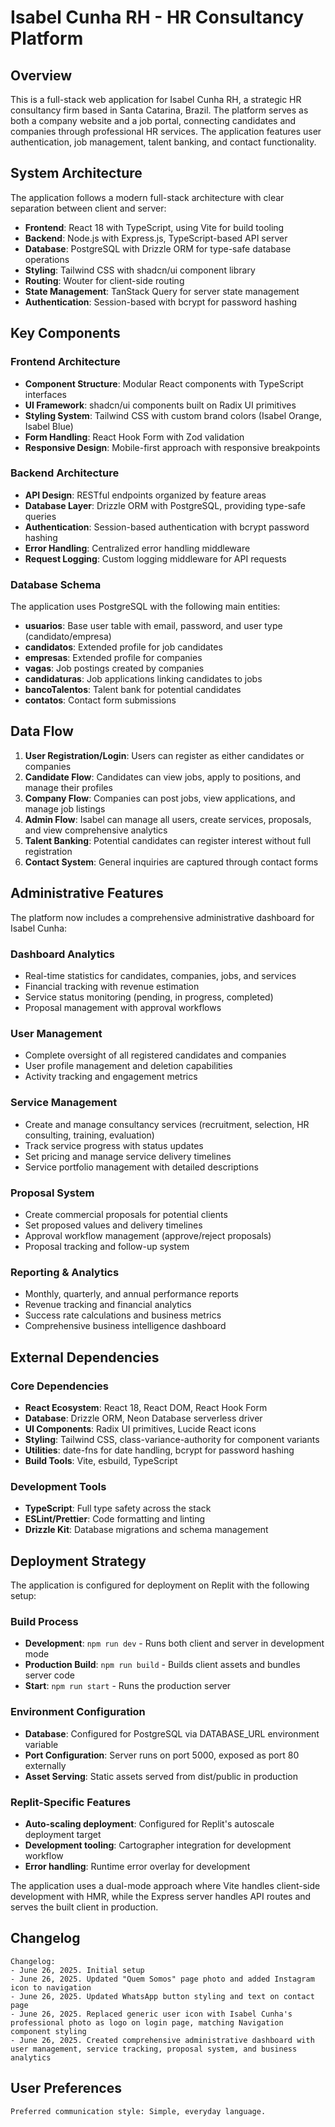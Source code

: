 # Isabel Cunha RH - HR Consultancy Platform

## Overview

This is a full-stack web application for Isabel Cunha RH, a strategic HR consultancy firm based in Santa Catarina, Brazil. The platform serves as both a company website and a job portal, connecting candidates and companies through professional HR services. The application features user authentication, job management, talent banking, and contact functionality.

## System Architecture

The application follows a modern full-stack architecture with clear separation between client and server:

- **Frontend**: React 18 with TypeScript, using Vite for build tooling
- **Backend**: Node.js with Express.js, TypeScript-based API server
- **Database**: PostgreSQL with Drizzle ORM for type-safe database operations
- **Styling**: Tailwind CSS with shadcn/ui component library
- **Routing**: Wouter for client-side routing
- **State Management**: TanStack Query for server state management
- **Authentication**: Session-based with bcrypt for password hashing

## Key Components

### Frontend Architecture
- **Component Structure**: Modular React components with TypeScript interfaces
- **UI Framework**: shadcn/ui components built on Radix UI primitives
- **Styling System**: Tailwind CSS with custom brand colors (Isabel Orange, Isabel Blue)
- **Form Handling**: React Hook Form with Zod validation
- **Responsive Design**: Mobile-first approach with responsive breakpoints

### Backend Architecture
- **API Design**: RESTful endpoints organized by feature areas
- **Database Layer**: Drizzle ORM with PostgreSQL, providing type-safe queries
- **Authentication**: Session-based authentication with bcrypt password hashing
- **Error Handling**: Centralized error handling middleware
- **Request Logging**: Custom logging middleware for API requests

### Database Schema
The application uses PostgreSQL with the following main entities:
- **usuarios**: Base user table with email, password, and user type (candidato/empresa)
- **candidatos**: Extended profile for job candidates
- **empresas**: Extended profile for companies
- **vagas**: Job postings created by companies
- **candidaturas**: Job applications linking candidates to jobs
- **bancoTalentos**: Talent bank for potential candidates
- **contatos**: Contact form submissions

## Data Flow

1. **User Registration/Login**: Users can register as either candidates or companies
2. **Candidate Flow**: Candidates can view jobs, apply to positions, and manage their profiles
3. **Company Flow**: Companies can post jobs, view applications, and manage job listings
4. **Admin Flow**: Isabel can manage all users, create services, proposals, and view comprehensive analytics
5. **Talent Banking**: Potential candidates can register interest without full registration
6. **Contact System**: General inquiries are captured through contact forms

## Administrative Features

The platform now includes a comprehensive administrative dashboard for Isabel Cunha:

### Dashboard Analytics
- Real-time statistics for candidates, companies, jobs, and services
- Financial tracking with revenue estimation
- Service status monitoring (pending, in progress, completed)
- Proposal management with approval workflows

### User Management
- Complete oversight of all registered candidates and companies
- User profile management and deletion capabilities
- Activity tracking and engagement metrics

### Service Management
- Create and manage consultancy services (recruitment, selection, HR consulting, training, evaluation)
- Track service progress with status updates
- Set pricing and manage service delivery timelines
- Service portfolio management with detailed descriptions

### Proposal System
- Create commercial proposals for potential clients
- Set proposed values and delivery timelines
- Approval workflow management (approve/reject proposals)
- Proposal tracking and follow-up system

### Reporting & Analytics
- Monthly, quarterly, and annual performance reports
- Revenue tracking and financial analytics
- Success rate calculations and business metrics
- Comprehensive business intelligence dashboard

## External Dependencies

### Core Dependencies
- **React Ecosystem**: React 18, React DOM, React Hook Form
- **Database**: Drizzle ORM, Neon Database serverless driver
- **UI Components**: Radix UI primitives, Lucide React icons
- **Styling**: Tailwind CSS, class-variance-authority for component variants
- **Utilities**: date-fns for date handling, bcrypt for password hashing
- **Build Tools**: Vite, esbuild, TypeScript

### Development Tools
- **TypeScript**: Full type safety across the stack
- **ESLint/Prettier**: Code formatting and linting
- **Drizzle Kit**: Database migrations and schema management

## Deployment Strategy

The application is configured for deployment on Replit with the following setup:

### Build Process
- **Development**: `npm run dev` - Runs both client and server in development mode
- **Production Build**: `npm run build` - Builds client assets and bundles server code
- **Start**: `npm run start` - Runs the production server

### Environment Configuration
- **Database**: Configured for PostgreSQL via DATABASE_URL environment variable
- **Port Configuration**: Server runs on port 5000, exposed as port 80 externally
- **Asset Serving**: Static assets served from dist/public in production

### Replit-Specific Features
- **Auto-scaling deployment**: Configured for Replit's autoscale deployment target
- **Development tooling**: Cartographer integration for development workflow
- **Error handling**: Runtime error overlay for development

The application uses a dual-mode approach where Vite handles client-side development with HMR, while the Express server handles API routes and serves the built client in production.

## Changelog

```
Changelog:
- June 26, 2025. Initial setup
- June 26, 2025. Updated "Quem Somos" page photo and added Instagram icon to navigation
- June 26, 2025. Updated WhatsApp button styling and text on contact page
- June 26, 2025. Replaced generic user icon with Isabel Cunha's professional photo as logo on login page, matching Navigation component styling
- June 26, 2025. Created comprehensive administrative dashboard with user management, service tracking, proposal system, and business analytics
```

## User Preferences

```
Preferred communication style: Simple, everyday language.
```